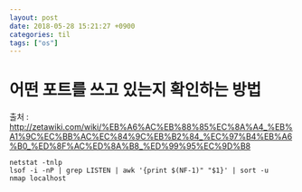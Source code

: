 ```yaml
---
layout: post
date: 2018-05-28 15:21:27 +0900
categories: til
tags: ["os"]
---
```


# 어떤 포트를 쓰고 있는지 확인하는 방법

출처 : <http://zetawiki.com/wiki/%EB%A6%AC%EB%88%85%EC%8A%A4_%EB%A1%9C%EC%BB%AC%EC%84%9C%EB%B2%84_%EC%97%B4%EB%A6%B0_%ED%8F%AC%ED%8A%B8_%ED%99%95%EC%9D%B8>

    netstat -tnlp
    lsof -i -nP | grep LISTEN | awk '{print $(NF-1)" "$1}' | sort -u
    nmap localhost
